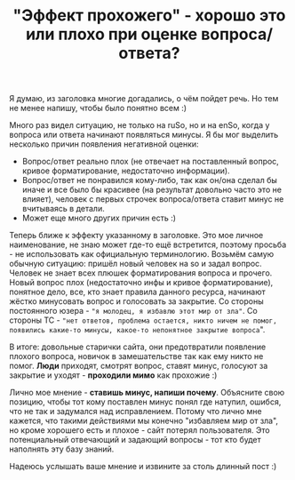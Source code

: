 ﻿---
title: "&quot;Эффект прохожего&quot; - хорошо это или плохо при оценке вопроса/ответа?"
se.owner.user_id: 238742
se.owner.display_name: "Andrew"
se.owner.link: "https://ru.meta.stackoverflow.com/users/238742/andrew"
se.link: "https://ru.meta.stackoverflow.com/questions/10417/%d0%ad%d1%84%d1%84%d0%b5%d0%ba%d1%82-%d0%bf%d1%80%d0%be%d1%85%d0%be%d0%b6%d0%b5%d0%b3%d0%be-%d1%85%d0%be%d1%80%d0%be%d1%88%d0%be-%d1%8d%d1%82%d0%be-%d0%b8%d0%bb%d0%b8-%d0%bf%d0%bb%d0%be%d1%85%d0%be-%d0%bf%d1%80%d0%b8-%d0%be%d1%86%d0%b5%d0%bd%d0%ba%d0%b5-%d0%b2%d0%be%d0%bf%d1%80%d0%be%d1%81%d0%b0-%d0%be%d1%82%d0%b2%d0%b5%d1%82%d0%b0"
se.question_id: 10417
se.post_type: question
se.score: 11
---
<p>Я думаю, из заголовка многие догадались, о чём пойдет речь. Но тем не менее напишу, чтобы было понятно всем :) </p>

<p>Много раз видел ситуацию, не только на ruSo, но и на enSo, когда у вопроса или ответа начинают появляться минусы. Я бы мог выделить несколько причин появления негативной оценки: </p>

<ul>
<li>Вопрос/ответ реально плох (не отвечает на поставленный вопрос, кривое форматирование, недостаточно информации).</li>
<li>Вопрос/ответ не понравился кому-либо, так как он/она сделал бы иначе и все было бы красивее (на результат довольно часто это не влияет), человек с первых строчек вопроса/ответа ставит минус не вчитываясь в детали.</li>
<li>Может еще много других причин есть :)</li>
</ul>

<p>Теперь ближе к эффекту указанному в заголовке. Это мое личное наименование, не знаю может где-то ещё встретится, поэтому просьба - не использовать как официальную терминологию. Возьмём самую обычную ситуацию: пришёл новый человек на so и задал вопрос. Человек не знает всех плюшек форматирования вопроса и прочего. Новый вопрос плох (недостаточно инфы и кривое форматирование), понятное дело, все, кто знает правила данного ресурса, начинают жёстко минусовать вопрос и голосовать за закрытие. Со стороны постоянного юзера - <code>"я молодец, я избавлю этот мир от зла"</code>. Со стороны ТС - <code>"нет ответов, проблема остается, никто ничем не помог, появились какие-то минусы, какое-то непонятное закрытие вопроса</code>". </p>

<p>В итоге: довольные старички сайта, они предотвратили появление плохого вопроса, новичок в замешательстве так как ему никто не помог. <strong>Люди</strong> приходят, смотрят вопрос, ставят минус, голосуют за закрытие и уходят - <strong>проходили мимо</strong> как прохожие :)</p>

<p>Лично мое мнение - <strong>ставишь минус, напиши почему</strong>. Объясните свою позицию, чтобы тот кому поставлен минус понял где натупил, ошибся, что не так и задумался над исправлением. Потому что лично мне кажется, что такими действиями мы конечно "избавляем мир от зла", но кроме хорошего есть и плохое - сайт потерял пользователя. Это потенциальный отвечающий и задающий вопросы - тот кто будет наполнять эту базу знаний. </p>

<p>Надеюсь услышать ваше мнение и извините за столь длинный пост :)  </p>
